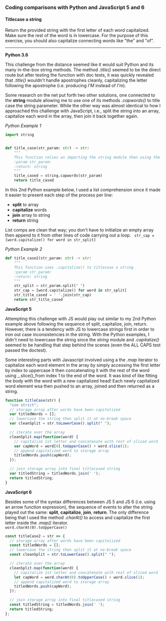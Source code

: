 ### Coding comparisons with Python and JavaScript 5 and 6

#### Titlecase a string

Return the provided string with the first letter of each word capitalized. Make sure the rest of the word is in lowercase.  For the purpose of this exercise, you should also capitalize connecting words like "the" and "of".
<hr>

**Python 3.6**

This challenge from the distance seemed like it would suit Python and its many in-the-box string methods.  The method _.title()_ seemed to be the direct route but after testing the function with doc tests, it was quickly revealed that _.title()_ wouldn't handle apostrophes cleanly, capitalizing the letter following the apostrophe (i.e. producing _I'M_ instead of _I'm_).

Some research on the net put forth two other solutions, one connected to the __string__ module allowing me to use one of its methods _.capwords()_ to title case the string parameter.  While the other way was almost identical to how I approached this challenge with JavaScript, i.e., split the string into an array, capitalize each word in the array, then join it back together again.

_Python Example 1_
```python
import string


def title_case(str_param: str) -> str:
    """
    This function relies on importing the string module then using the .capwords method to titlecase a string
    :param str_param:
    :return: string
    """
    title_cased = string.capwords(str_param)
    return title_cased
```

In this 2nd Python example below, I used a list comprehension since it made it easier to present each step of the process per line: 
- **split** to array
- **capitalize** words
- **join** array to string
- **return** string

List comps are clean that way; you don't have to initialize an empty array then append to it from other lines of code carrying out a loop.
``` str_cap = [word.capitalize() for word in str_split]```

_Python Example 2_
```python
def title_case2(str_param: str) -> str:
    """
    This function uses .capitalize() to titlecase a string
    :param str_param:
    :return: string
    """
    str_split = str_param.split(" ")
    str_cap = [word.capitalize() for word in str_split]
    str_title_cased = ' '.join(str_cap)
    return str_title_cased
```


**JavaScript 5**

Attempting this challenge with JS would play out similar to my 2nd Python example above following the sequence of split, capitalize, join, return. However, there is a tendency with JS to lowercase strings first in order to iron out case inconsistencies in the string.  With the Python examples, I didn't need to lowercase the string since the _string_ module and _.capitalize()_ seemed to be handling that step behind the scenes (even the ALL CAPS test passed the doctest).

Some interesting parts with Javascript involved using a the _.map_ iterator to capitalize each word element in the array by simply accessing the first letter by index to uppercase it then concatenating it with the rest of the word using _.slice()_from index 1 to the end of the word.  It was kind of like fitting the body with the word with a new capitalized head!  Each newly capitalized word element wsa then pushed to an array, joined and then returned as a string.

```javascript
function titleCase(str) {
  "use strict";
  // storage array after words have been capitalized
  var titledWords = [];
  // lowercase the string then split it at no-break space
  var cleanSplit = str.toLowerCase().split(" ");

  // iterate over the array
  cleanSplit.map(function(word) {
    // capitalize 1st letter and concatenate with rest of sliced word
    var capWord = word[0].toUpperCase() + word.slice(1);
    // append capitalized word to storage array
    titledWords.push(capWord);
  });

  // join storage array into final titlecased string
  var titledString = titledWords.join(' ');
  return titledString;
}
```

**JavaScript 6**

Besides some of the syntax differences between JS 5 and JS 6 (i.e. using an arrow function expression), the sequence of events to alter the string played out the same: **split**, **capitalize**, **join**, **return**. The only difference being that I used the method _.charAt()_ to access and capitalize the first letter inside the _.map()_ iterator.  
```word.charAt(0).toUpperCase()```

```javascript
const titleCase2 = str => {
  // storage array after words have been capitalized
  const titledWords = [];
  // lowercase the string then split it at no-break space
  const cleanSplit = str.toLowerCase().split(" ");

  // iterate over the array
  cleanSplit.map(function(word) {
    // capitalize 1st letter and concatenate with rest of sliced word
    let capWord = word.charAt(0).toUpperCase() + word.slice(1);
    // append capitalized word to storage array
    titledWords.push(capWord);
  });

  // join storage array into final titlecased string
  const titledString = titledWords.join(' ');
  return titledString;
};
```